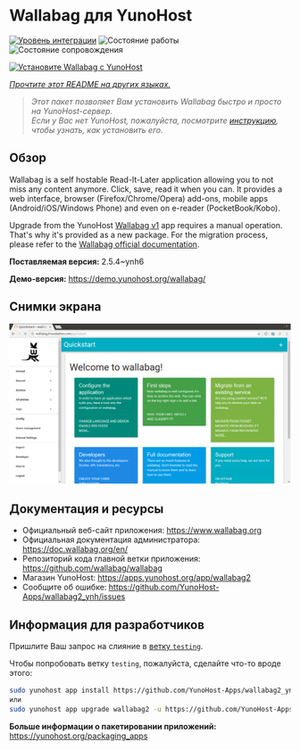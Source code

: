 <!--
Важно: этот README был автоматически сгенерирован <https://github.com/YunoHost/apps/tree/master/tools/readme_generator>
Он НЕ ДОЛЖЕН редактироваться вручную.
-->

# Wallabag для YunoHost

[![Уровень интеграции](https://dash.yunohost.org/integration/wallabag2.svg)](https://ci-apps.yunohost.org/ci/apps/wallabag2/) ![Состояние работы](https://ci-apps.yunohost.org/ci/badges/wallabag2.status.svg) ![Состояние сопровождения](https://ci-apps.yunohost.org/ci/badges/wallabag2.maintain.svg)

[![Установите Wallabag с YunoHost](https://install-app.yunohost.org/install-with-yunohost.svg)](https://install-app.yunohost.org/?app=wallabag2)

*[Прочтите этот README на других языках.](./ALL_README.md)*

> *Этот пакет позволяет Вам установить Wallabag быстро и просто на YunoHost-сервер.*  
> *Если у Вас нет YunoHost, пожалуйста, посмотрите [инструкцию](https://yunohost.org/install), чтобы узнать, как установить его.*

## Обзор

Wallabag is a self hostable Read-It-Later application allowing you to not miss any content anymore. Click, save, read it when you can.
It provides a web interface, browser (Firefox/Chrome/Opera) add-ons, mobile apps (Android/iOS/Windows Phone) and even on e-reader (PocketBook/Kobo).

Upgrade from the YunoHost [Wallabag v1](https://github.com/YunoHost-Apps/wallabag_ynh) app requires a manual operation. That's why it's provided as a new package. For the migration process, please refer to the [Wallabag official documentation](https://doc.wallabag.org/en/user/import/wallabagv1.html).


**Поставляемая версия:** 2.5.4~ynh6

**Демо-версия:** <https://demo.yunohost.org/wallabag/>

## Снимки экрана

![Снимок экрана Wallabag](./doc/screenshots/screenshot1.webp)

## Документация и ресурсы

- Официальный веб-сайт приложения: <https://www.wallabag.org>
- Официальная документация администратора: <https://doc.wallabag.org/en/>
- Репозиторий кода главной ветки приложения: <https://github.com/wallabag/wallabag>
- Магазин YunoHost: <https://apps.yunohost.org/app/wallabag2>
- Сообщите об ошибке: <https://github.com/YunoHost-Apps/wallabag2_ynh/issues>

## Информация для разработчиков

Пришлите Ваш запрос на слияние в [ветку `testing`](https://github.com/YunoHost-Apps/wallabag2_ynh/tree/testing).

Чтобы попробовать ветку `testing`, пожалуйста, сделайте что-то вроде этого:

```bash
sudo yunohost app install https://github.com/YunoHost-Apps/wallabag2_ynh/tree/testing --debug
или
sudo yunohost app upgrade wallabag2 -u https://github.com/YunoHost-Apps/wallabag2_ynh/tree/testing --debug
```

**Больше информации о пакетировании приложений:** <https://yunohost.org/packaging_apps>
